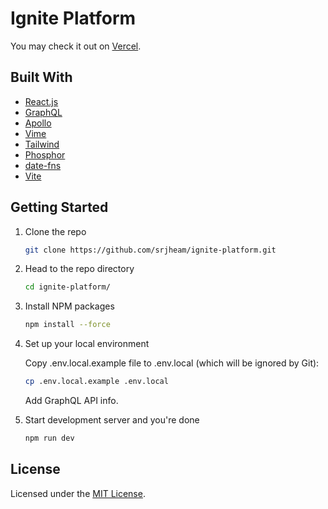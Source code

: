 # Ignite Platform

You may check it out on [Vercel](#).

## Built With

* [React.js](https://reactjs.org)
* [GraphQL](https://graphql.org/)
* [Apollo](https://www.apollographql.com/)
* [Vime](https://vimejs.com/)
* [Tailwind](https://tailwindcss.com/)
* [Phosphor](https://phosphoricons.com/)
* [date-fns](https://date-fns.org/)
* [Vite](https://vitejs.dev/)

## Getting Started

1. Clone the repo

    ```bash
    git clone https://github.com/srjheam/ignite-platform.git
    ```

2. Head to the repo directory

    ```bash
    cd ignite-platform/
    ```

3. Install NPM packages

    ```bash
    npm install --force
    ```

4. Set up your local environment

    Copy .env.local.example file to .env.local (which will be ignored by Git):
    
    ```bash
    cp .env.local.example .env.local
    ```

    Add GraphQL API info.

5. Start development server and you're done

    ```bash
    npm run dev
    ```

## License

Licensed under the [MIT License](./LICENSE).